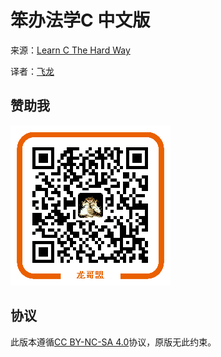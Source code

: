 # 笨办法学C 中文版

来源：[Learn C The Hard Way](http://c.learncodethehardway.org/book/)

译者：[飞龙](https://github.com/wizardforcel)

## 赞助我

![](img/qr_alipay.png)

## 协议

此版本遵循[CC BY-NC-SA 4.0](http://creativecommons.org/licenses/by-nc-sa/4.0/)协议，原版无此约束。

